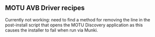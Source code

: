 ## MOTU AVB Driver recipes

Currently not working: need to find a method for removing the line in the post-install script that opens the MOTU Discovery application as this causes the installer to fail when run via Munki.
